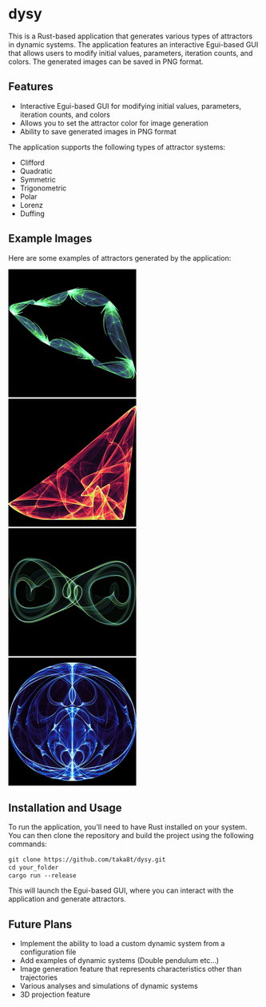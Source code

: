 # dysy

This is a Rust-based application that generates various types of attractors in dynamic systems. The application features an interactive Egui-based GUI that allows users to modify initial values, parameters, iteration counts, and colors. The generated images can be saved in PNG format.

## Features

- Interactive Egui-based GUI for modifying initial values, parameters, iteration counts, and colors
- Allows you to set the attractor color for image generation
- Ability to save generated images in PNG format

The application supports the following types of attractor systems:

- Clifford
- Quadratic
- Symmetric
- Trigonometric
- Polar
- Lorenz
- Duffing

## Example Images

Here are some examples of attractors generated by the application:

<img src="images/Quadratic_Attractor.png" width="256" alt="Quadratic Attractor" title="Quadratic Attractor">
<img src="images/Clifford_Attractor.png" width="256" alt="Clifford Attractor" title="Clifford Attractor">
<img src="images/Duffing_Attractor.png" width="256" alt="Duffing Attractor" title="Duffing Attractor">
<img src="images/Symmetric_Attractor.png" width="256" alt="Symmetric Attractor" title="Symmetric Attractor">


## Installation and Usage

To run the application, you&#x27;ll need to have Rust installed on your system. You can then clone the repository and build the project using the following commands:

```
git clone https://github.com/taka8t/dysy.git
cd your_folder
cargo run --release
```

This will launch the Egui-based GUI, where you can interact with the application and generate attractors.

## Future Plans

- Implement the ability to load a custom dynamic system from a configuration file
- Add examples of dynamic systems (Double pendulum etc...)
- Image generation feature that represents characteristics other than trajectories
- Various analyses and simulations of dynamic systems
- 3D projection feature
